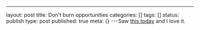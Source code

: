 ---
layout: post
title: Don’t burn opportunities
categories: []
tags: []
status: publish
type: post
published: true
meta: {}
---Saw 
[this today](https://reddit.com/r/GetMotivated/comments/ahlak4/image_dont_burn_your_opportunities/) and I love it.
